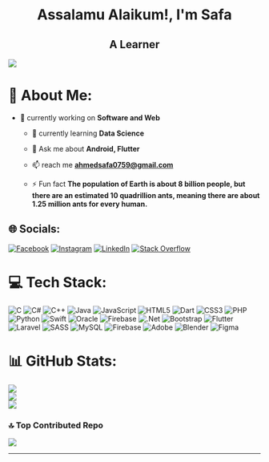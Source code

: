 <h1 align="center">Assalamu Alaikum!, I'm Safa</h1>
<h2 align="center">A Learner</h2>

[![](https://visitcount.itsvg.in/api?id=ahmed-safa&icon=9&color=5)](https://visitcount.itsvg.in)

# 💫 About Me:
  - 🔭 currently working on **Software and Web**

    - 🌱 currently learning **Data Science**

    - 💬 Ask me about **Android, Flutter**

    - 📫 reach me **ahmedsafa0759@gmail.com**

    - ⚡ Fun fact **The population of Earth is about 8 billion people, but there are an estimated 10 quadrillion ants,
    meaning there are about 1.25 million ants for every human.**



## 🌐 Socials:
[![Facebook](https://img.shields.io/badge/Facebook-%231877F2.svg?logo=Facebook&logoColor=white)](https://www.facebook.com/profile.php?id=100079941048298&mibextid=ZbWKwL) [![Instagram](https://img.shields.io/badge/Instagram-%23E4405F.svg?logo=Instagram&logoColor=white)](https://www.instagram.com/ahmed__s_f_?fbclid=IwAR2sMdf3Orvj15zshGxB-TQ29lQFf3NHX4flezwrJTwC8xyen-aGYhaM29s) [![LinkedIn](https://img.shields.io/badge/LinkedIn-%230077B5.svg?logo=linkedin&logoColor=white)](https://www.linkedin.com/in/ahmedsafa114/) [![Stack Overflow](https://img.shields.io/badge/-Stackoverflow-FE7A16?logo=stack-overflow&logoColor=white)](https://stackoverflow.com/users/22310673/ahmed-ne-safa)

# 💻 Tech Stack:
![C](https://img.shields.io/badge/c-%2300599C.svg?style=plastic&logo=c&logoColor=white) ![C#](https://img.shields.io/badge/c%23-%23239120.svg?style=plastic&logo=csharp&logoColor=white) ![C++](https://img.shields.io/badge/c++-%2300599C.svg?style=plastic&logo=c%2B%2B&logoColor=white) ![Java](https://img.shields.io/badge/java-%23ED8B00.svg?style=plastic&logo=openjdk&logoColor=white) ![JavaScript](https://img.shields.io/badge/javascript-%23323330.svg?style=plastic&logo=javascript&logoColor=%23F7DF1E) ![HTML5](https://img.shields.io/badge/html5-%23E34F26.svg?style=plastic&logo=html5&logoColor=white) ![Dart](https://img.shields.io/badge/dart-%230175C2.svg?style=plastic&logo=dart&logoColor=white) ![CSS3](https://img.shields.io/badge/css3-%231572B6.svg?style=plastic&logo=css3&logoColor=white) ![PHP](https://img.shields.io/badge/php-%23777BB4.svg?style=plastic&logo=php&logoColor=white) ![Python](https://img.shields.io/badge/python-3670A0?style=plastic&logo=python&logoColor=ffdd54) ![Swift](https://img.shields.io/badge/swift-F54A2A?style=plastic&logo=swift&logoColor=white) ![Oracle](https://img.shields.io/badge/Oracle-F80000?style=plastic&logo=oracle&logoColor=white) ![Firebase](https://img.shields.io/badge/firebase-%23039BE5.svg?style=plastic&logo=firebase) ![.Net](https://img.shields.io/badge/.NET-5C2D91?style=plastic&logo=.net&logoColor=white) ![Bootstrap](https://img.shields.io/badge/bootstrap-%238511FA.svg?style=plastic&logo=bootstrap&logoColor=white) ![Flutter](https://img.shields.io/badge/Flutter-%2302569B.svg?style=plastic&logo=Flutter&logoColor=white) ![Laravel](https://img.shields.io/badge/laravel-%23FF2D20.svg?style=plastic&logo=laravel&logoColor=white) ![SASS](https://img.shields.io/badge/SASS-hotpink.svg?style=plastic&logo=SASS&logoColor=white) ![MySQL](https://img.shields.io/badge/mysql-%2300000f.svg?style=plastic&logo=mysql&logoColor=white) ![Firebase](https://img.shields.io/badge/Firebase-039BE5?style=plastic&logo=Firebase&logoColor=white) ![Adobe](https://img.shields.io/badge/adobe-%23FF0000.svg?style=plastic&logo=adobe&logoColor=white) ![Blender](https://img.shields.io/badge/blender-%23F5792A.svg?style=plastic&logo=blender&logoColor=white) ![Figma](https://img.shields.io/badge/figma-%23F24E1E.svg?style=plastic&logo=figma&logoColor=white)
# 📊 GitHub Stats:
![](https://github-readme-stats.vercel.app/api?username=ahmed-safa&theme=radical&hide_border=false&include_all_commits=false&count_private=false)<br/>
![](https://github-readme-streak-stats.herokuapp.com/?user=ahmed-safa&theme=radical&hide_border=false)<br/>
![](https://github-readme-stats.vercel.app/api/top-langs/?username=ahmed-safa&theme=radical&hide_border=false&include_all_commits=false&count_private=false&layout=compact)

### 🔝 Top Contributed Repo
![](https://github-contributor-stats.vercel.app/api?username=ahmed-safa&limit=5&theme=dracula&combine_all_yearly_contributions=true)

---

